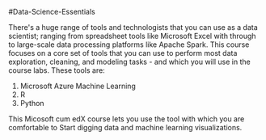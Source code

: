 #Data-Science-Essentials

There's a huge range of tools and technologists that you can use as a data scientist; ranging from spreadsheet tools like Microsoft Excel with through to large-scale data processing platforms like Apache Spark. This course focuses on a core set of tools that you can use to perform most data exploration, cleaning, and modeling tasks - and which you will use in the course labs. These tools are:

1. Microsoft Azure Machine Learning
2. R
3. Python

This Micosoft cum edX course lets you use the tool with which you are comfortable to  Start digging data and machine learning visualizations.
